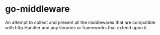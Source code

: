 # go-middleware

An attempt to collect and present all the middlewares that are compatible with http.Handler and any libraries or frameworks that extend upon it.


